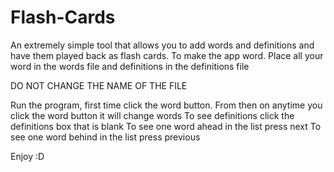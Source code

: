 # Flash-Cards
An extremely simple tool that allows you to add words and definitions and have them played back as flash cards.
To make the app word. Place all your word in the words file and definitions in the definitions file

DO NOT CHANGE THE NAME OF THE FILE

Run the program, first time click the word button. 
From then on anytime you click the word button it will change words
To see definitions click the definitions box that is blank
To see one word ahead in the list press next
To see one word behind in the list press previous

Enjoy :D
